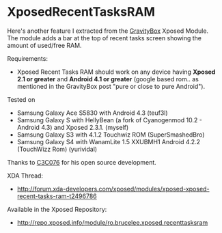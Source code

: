 # XposedRecentTasksRAM

Here's another feature I extracted from the [GravityBox](http://forum.xda-developers.com/showthread.php?t=2316070) Xposed Module.  
The module adds a bar at the top of recent tasks screen showing the amount of used/free RAM.

Requirements:
 - Xposed Recent Tasks RAM should work on any device having **Xposed 2.1 or greater** and **Android 4.1 or greater** (google based rom.. as mentioned in the GravityBox post "pure or close to pure Android").

Tested on
- Samsung Galaxy Ace S5830 with Android 4.3 (teuf3l)
- Samsung Galaxy S with HellyBean (a fork of Cyanogenmod 10.2 - Android 4.3) and Xposed 2.3.1. (myself)
- Samsung Galaxy S3 with 4.1.2 Touchwiz ROM (SuperSmashedBro)
- Samsung Galaxy S4 with WanamLite 1.5 XXUBMH1 Android 4.2.2 (TouchWizz Rom) (yurividal)

Thanks to [C3C076](http://forum.xda-developers.com/member.php?u=5008415) for his open source development.

XDA Thread:
 - http://forum.xda-developers.com/xposed/modules/xposed-xposed-recent-tasks-ram-t2496786

Available in the Xposed Repository:
 - http://repo.xposed.info/module/ro.brucelee.xposed.recenttasksram
